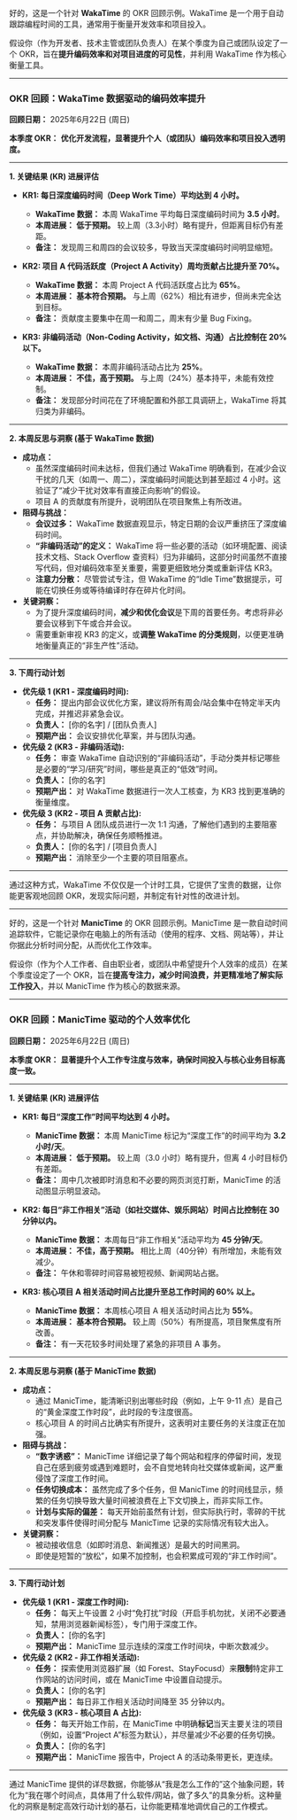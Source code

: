 

好的，这是一个针对 **WakaTime** 的 OKR 回顾示例。WakaTime 是一个用于自动跟踪编程时间的工具，通常用于衡量开发效率和项目投入。

假设你（作为开发者、技术主管或团队负责人）在某个季度为自己或团队设定了一个 OKR，旨在**提升编码效率和对项目进度的可见性**，并利用 WakaTime 作为核心衡量工具。

---

### **OKR 回顾：WakaTime 数据驱动的编码效率提升**

**回顾日期：** 2025年6月22日 (周日)

**本季度 OKR：** **优化开发流程，显著提升个人（或团队）编码效率和项目投入透明度。**

---

**1. 关键结果 (KR) 进展评估**

- **KR1: 每日深度编码时间（Deep Work Time）平均达到 4 小时。**
    
    - **WakaTime 数据：** 本周 WakaTime 平均每日深度编码时间为 **3.5 小时**。
    - **本周进展：** **低于预期。** 较上周（3.3小时）略有提升，但距离目标仍有差距。
    - **备注：** 发现周三和周四的会议较多，导致当天深度编码时间明显缩短。
- **KR2: 项目 A 代码活跃度（Project A Activity）周均贡献占比提升至 70%。**
    
    - **WakaTime 数据：** 本周 Project A 代码活跃度占比为 **65%**。
    - **本周进展：** **基本符合预期。** 与上周（62%）相比有进步，但尚未完全达到目标。
    - **备注：** 贡献度主要集中在周一和周二，周末有少量 Bug Fixing。
- **KR3: 非编码活动（Non-Coding Activity，如文档、沟通）占比控制在 20% 以下。**
    
    - **WakaTime 数据：** 本周非编码活动占比为 **25%**。
    - **本周进展：** **不佳，高于预期。** 与上周（24%）基本持平，未能有效控制。
    - **备注：** 发现部分时间花在了环境配置和外部工具调研上，WakaTime 将其归类为非编码。

---

**2. 本周反思与洞察 (基于 WakaTime 数据)**

- **成功点：**
    - 虽然深度编码时间未达标，但我们通过 WakaTime 明确看到，在减少会议干扰的几天（如周一、周二），深度编码时间能达到甚至超过 4 小时。这验证了“减少干扰对效率有直接正向影响”的假设。
    - 项目 A 的贡献度有所提升，说明团队在项目聚焦上有所改进。
- **阻碍与挑战：**
    - **会议过多：** WakaTime 数据直观显示，特定日期的会议严重挤压了深度编码时间。
    - **“非编码活动”的定义：** WakaTime 将一些必要的活动（如环境配置、阅读技术文档、Stack Overflow 查资料）归为非编码，这部分时间虽然不直接写代码，但对编码效率至关重要，需要更细致地分类或重新评估 KR3。
    - **注意力分散：** 尽管尝试专注，但 WakaTime 的“Idle Time”数据提示，可能在切换任务或等待编译时存在碎片化时间。
- **关键洞察：**
    - 为了提升深度编码时间，**减少和优化会议**是下周的首要任务。考虑将非必要会议移到下午或合并会议。
    - 需要重新审视 KR3 的定义，或**调整 WakaTime 的分类规则**，以便更准确地衡量真正的“非生产性”活动。

---

**3. 下周行动计划**

- **优先级 1 (KR1 - 深度编码时间):**
    - **任务：** 提出内部会议优化方案，建议将所有周会/站会集中在特定半天内完成，并推迟非紧急会议。
    - **负责人：** [你的名字] / [团队负责人]
    - **预期产出：** 会议安排优化草案，并与团队沟通。
- **优先级 2 (KR3 - 非编码活动):**
    - **任务：** 审查 WakaTime 自动识别的“非编码活动”，手动分类并标记哪些是必要的“学习/研究”时间，哪些是真正的“低效”时间。
    - **负责人：** [你的名字]
    - **预期产出：** 对 WakaTime 数据进行一次人工核查，为 KR3 找到更准确的衡量维度。
- **优先级 3 (KR2 - 项目 A 贡献占比):**
    - **任务：** 与项目 A 团队成员进行一次 1:1 沟通，了解他们遇到的主要阻塞点，并协助解决，确保任务顺畅推进。
    - **负责人：** [你的名字] / [项目负责人]
    - **预期产出：** 消除至少一个主要的项目阻塞点。

---

通过这种方式，WakaTime 不仅仅是一个计时工具，它提供了宝贵的数据，让你能更客观地回顾 OKR，发现实际问题，并制定有针对性的改进计划。

---


好的，这是一个针对 **ManicTime** 的 OKR 回顾示例。ManicTime 是一款自动时间追踪软件，它能记录你在电脑上的所有活动（使用的程序、文档、网站等），并让你据此分析时间分配，从而优化工作效率。

假设你（作为个人工作者、自由职业者，或团队中希望提升个人效率的成员）在某个季度设定了一个 OKR，旨在**提高专注力，减少时间浪费，并更精准地了解实际工作投入**，并以 ManicTime 作为核心的数据来源。

---

### **OKR 回顾：ManicTime 驱动的个人效率优化**

**回顾日期：** 2025年6月22日 (周日)

**本季度 OKR：** **显著提升个人工作专注度与效率，确保时间投入与核心业务目标高度一致。**

---

**1. 关键结果 (KR) 进展评估**

- **KR1: 每日“深度工作”时间平均达到 4 小时。**
    
    - **ManicTime 数据：** 本周 ManicTime 标记为“深度工作”的时间平均为 **3.2 小时/天**。
    - **本周进展：** **低于预期。** 较上周（3.0 小时）略有提升，但离 4 小时目标仍有差距。
    - **备注：** 周中几次被即时消息和不必要的网页浏览打断，ManicTime 的活动图显示明显波动。
- **KR2: 每日“非工作相关”活动（如社交媒体、娱乐网站）时间占比控制在 30 分钟以内。**
    
    - **ManicTime 数据：** 本周每日“非工作相关”活动平均为 **45 分钟/天**。
    - **本周进展：** **不佳，高于预期。** 相比上周（40分钟）有所增加，未能有效减少。
    - **备注：** 午休和零碎时间容易被短视频、新闻网站占据。
- **KR3: 核心项目 A 相关活动时间占比提升至总工作时间的 60% 以上。**
    
    - **ManicTime 数据：** 本周核心项目 A 相关活动时间占比为 **55%**。
    - **本周进展：** **基本符合预期。** 较上周（50%）有所提高，项目聚焦度有所改善。
    - **备注：** 有一天花较多时间处理了紧急的非项目 A 事务。

---

**2. 本周反思与洞察 (基于 ManicTime 数据)**

- **成功点：**
    - 通过 ManicTime，能清晰识别出哪些时段（例如，上午 9-11 点）是自己的“黄金深度工作时段”，此时段的专注度很高。
    - 核心项目 A 的时间占比确实有所提升，这表明对主要任务的关注度正在加强。
- **阻碍与挑战：**
    - **“数字诱惑”：** ManicTime 详细记录了每个网站和程序的停留时间，发现自己在感到疲劳或遇到难题时，会不自觉地转向社交媒体或新闻，这严重侵蚀了深度工作时间。
    - **任务切换成本：** 虽然完成了多个任务，但 ManicTime 的时间线显示，频繁的任务切换导致大量时间被浪费在上下文切换上，而非实际工作。
    - **计划与实际的偏差：** 每天开始前虽然有计划，但实际执行时，零碎的干扰和突发事件使得时间分配与 ManicTime 记录的实际情况有较大出入。
- **关键洞察：**
    - 被动接收信息（如即时消息、新闻推送）是最大的时间黑洞。
    - 即使是短暂的“放松”，如果不加控制，也会积累成可观的“非工作时间”。

---

**3. 下周行动计划**

- **优先级 1 (KR1 - 深度工作时间):**
    - **任务：** 每天上午设置 2 小时“免打扰”时段（开启手机勿扰，关闭不必要通知，禁用浏览器新闻标签），专门用于深度工作。
    - **负责人：** [你的名字]
    - **预期产出：** ManicTime 显示连续的深度工作时间块，中断次数减少。
- **优先级 2 (KR2 - 非工作相关活动):**
    - **任务：** 探索使用浏览器扩展（如 Forest、StayFocusd）来**限制**特定非工作网站的访问时间，或在 ManicTime 中设置自动提示。
    - **负责人：** [你的名字]
    - **预期产出：** 每日非工作相关活动时间降至 35 分钟以内。
- **优先级 3 (KR3 - 核心项目 A 占比):**
    - **任务：** 每天开始工作前，在 ManicTime 中明确**标记**当天主要关注的项目（例如，设置“Project A”标签为默认），并尽量减少不必要的任务切换。
    - **负责人：** [你的名字]
    - **预期产出：** ManicTime 报告中，Project A 的活动条带更长，更连续。

---

通过 ManicTime 提供的详尽数据，你能够从“我是怎么工作的”这个抽象问题，转化为“我在哪个时间点，具体用了什么软件/网站，做了多久”的具象分析。这种量化的洞察是制定高效行动计划的基石，让你能更精准地调优自己的工作模式。